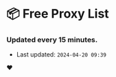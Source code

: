 # :package: Free Proxy List
### Updated every 15 minutes.

- Last updated: `2024-04-20 09:39`

:heart:
